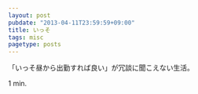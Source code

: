 ```yaml
---
layout: post
pubdate: "2013-04-11T23:59:59+09:00"
title: いっそ
tags: misc
pagetype: posts
---
```

「いっそ昼から出勤すれば良い」が冗談に聞こえない生活。

1 min.
